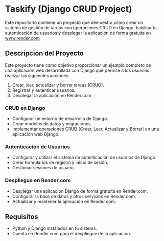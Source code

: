 # Taskify (Django CRUD Project)

Este repositorio contiene un proyecto que demuestra cómo crear un sistema de gestión de tareas con operaciones CRUD en Django, habilitar la autenticación de usuarios y desplegar la aplicación de forma gratuita en www.render.com

## Descripción del Proyecto

Este proyecto tiene como objetivo proporcionar un ejemplo completo de una aplicación web desarrollada con Django que permite a los usuarios realizar las siguientes acciones:

1. Crear, leer, actualizar y borrar tareas (CRUD).
2. Registrar y autenticar usuarios.
3. Desplegar la aplicación en Render.com.

### CRUD en Django

- Configurar un entorno de desarrollo de Django.
- Crear modelos de datos y migraciones.
- Implementar operaciones CRUD (Crear, Leer, Actualizar y Borrar) en una aplicación web Django.

### Autenticación de Usuarios

- Configurar y utilizar el sistema de autenticación de usuarios de Django.
- Crear formularios de registro y inicio de sesión.
- Gestionar sesiones de usuario.

### Despliegue en Render.com

- Desplegar una aplicación Django de forma gratuita en Render.com.
- Configurar la base de datos y otros servicios en Render.com.
- Actualizar y mantener la aplicación en Render.com.

## Requisitos

- Python y Django instalados en tu sistema.
- Cuenta en Render.com para el despliegue de la aplicación.
